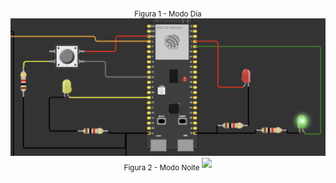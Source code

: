 <div align="center"> <sub>Figura 1 - Modo Dia</sub> <img src="modoDia.png"></div>
<div align="center"> <sub>Figura 2 - Modo Noite</sub> <img src="modoNoite].png"></div>
